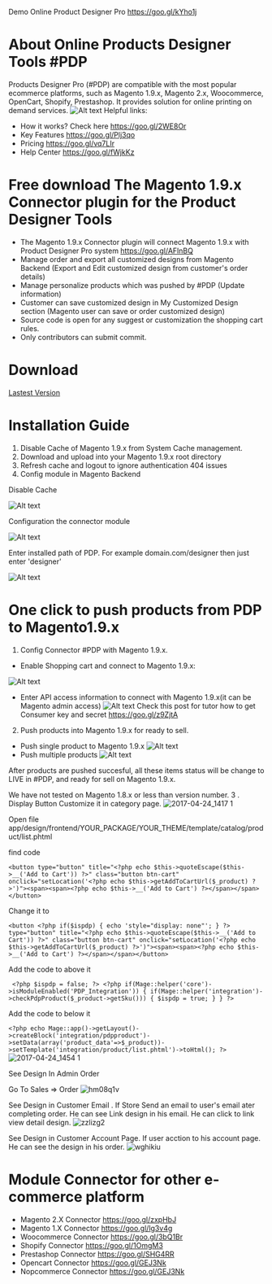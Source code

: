 Demo Online Product Designer Pro https://goo.gl/kYho1j 
# About Online Products Designer Tools #PDP
Products Designer Pro (#PDP) are compatible with the most popular ecommerce platforms, such as Magento 1.9.x, Magento 2.x, Woocommerce, OpenCart, Shopify, Prestashop. It provides solution for online printing on demand services.
![Alt text](https://productsdesignerpro.com/wp-content/uploads/2016/08/mockup-on-ipad.jpg "Push multiple products") 
Helpful links:
- How it works? Check here https://goo.gl/2WE8Or
- Key Features  https://goo.gl/Plj3qo
- Pricing https://goo.gl/vq7LIr
- Help Center https://goo.gl/fWjkKz

# Free download The Magento 1.9.x Connector plugin for the Product Designer Tools 
- The Magento 1.9.x Connector plugin will connect Magento 1.9.x with Product Designer Pro system https://goo.gl/AFlnBQ
- Manage order and export all customized designs from Magento Backend (Export and Edit customized design from customer's order details)
- Manage personalize products which was pushed by #PDP (Update information)
- Customer can save customized design in My Customized Design section (Magento user can save or order customized design)
- Source code is open for any suggest or customization the shopping cart rules.
- Only contributors can submit commit.
# Download
[Lastest Version](https://github.com/magebay99/magento-product-designer-tools/archive/master.zip)
# Installation Guide 

1. Disable Cache of Magento 1.9.x from System Cache management.
2. Download and upload into your Magento 1.9.x root directory
3. Refresh cache and logout to ignore authentication 404 issues
4. Config module in Magento Backend

Disable Cache

![Alt text](https://productsdesignerpro.com/images/disable-cache-m1.png "Disable Cache") 

Configuration the connector module

![Alt text](https://productsdesignerpro.com/images/pdp-config-magento1.png "Configuration the connector module")

Enter installed path of PDP. For example domain.com/designer then just enter 'designer'

![Alt text](https://productsdesignerpro.com/images/pdp-config-magento1-path.png "Enter installed path of PDP. For example domain.com/designer then just enter 'designer'")

# One click to push products from PDP to Magento1.9.x

1. Config Connector #PDP with Magento 1.9.x.  
- Enable Shopping cart and connect to Magento 1.9.x:

![Alt text](http://image.prntscr.com/image/d590b720a652453da0851ae3d8770309.png "Enable Shopping Cart") 

- Enter API access information to connect with Magento 1.9.x(it can be Magento admin access)
![Alt text](https://productsdesignerpro.com/images/config-magento1-with-pdp.png "Disable Cache") 
Check this post for tutor how to get Consumer key and secret https://goo.gl/z9ZjtA 

2. Push products into Magento 1.9.x for ready to sell.
- Push single product to Magento 1.9.x
![Alt text](http://image.prntscr.com/image/c9a9e469a1a046b5a8efcb5fc7d849be.png "Push single product to live") 
- Push multiple products 
![Alt text](http://g.recordit.co/wPC1LI8pcw.gif "Push multiple products (max 12)") 

After products are pushed succesful, all these items status will be change to LIVE in #PDP, and ready for sell on Magento 1.9.x.

We have not tested on Magento 1.8.x or less than version number.
3 . Display Button Customize it in category page. 
![2017-04-24_1417 1](https://cloud.githubusercontent.com/assets/11420761/25326607/286007e0-28fb-11e7-8b92-387d0bb06261.png)

Open file app/design/frontend/YOUR_PACKAGE/YOUR_THEME/template/catalog/product/list.phtml

find code 

`<button type="button" title="<?php echo $this->quoteEscape($this->__('Add to Cart')) ?>" class="button btn-cart" onclick="setLocation('<?php echo $this->getAddToCartUrl($_product) ?>')"><span><span><?php echo $this->__('Add to Cart') ?></span></span></button>`

Change it to 

`<button <?php if($ispdp) { echo 'style="display: none"'; } ?> type="button" title="<?php echo $this->quoteEscape($this->__('Add to Cart')) ?>" class="button btn-cart" onclick="setLocation('<?php echo $this->getAddToCartUrl($_product) ?>')"><span><span><?php echo $this->__('Add to Cart') ?></span></span></button>`

Add the code to above it


` <?php $ispdp = false; ?>
							<?php
								if(Mage::helper('core')->isModuleEnabled('PDP_Integration'))
								{
									if(Mage::helper('integration')->checkPdpProduct($_product->getSku()))
									{
										$ispdp = true;
									}
								}
							?>`
           
 
Add the code to below it 

`<?php echo Mage::app()->getLayout()->createBlock('integration/pdpproduct')->setData(array('product_data'=>$_product))->setTemplate('integration/product/list.phtml')->toHtml(); ?>
`
![2017-04-24_1454 1](https://cloud.githubusercontent.com/assets/11420761/25327378/1d2024c0-28fe-11e7-889e-ad53d7e411ff.png)

See Design In Admin Order

Go To Sales => Order 
![hm08q1v](https://user-images.githubusercontent.com/11420761/27017442-99c02492-4f52-11e7-90f6-6e8e7c287a85.png)

See Design in Customer Email . If Store Send an email to user's email ater completing order. He can see Link design in his email. He can click to link view detail design. 
![zzlizg2](https://user-images.githubusercontent.com/11420761/27017491-09f2d4bc-4f53-11e7-977a-12aff1d22503.png)

See Design in Customer Account Page. If user acction to his account page. He can see the design in his order.
![wghikiu](https://user-images.githubusercontent.com/11420761/27017540-69b57936-4f53-11e7-8025-7869e8ce7f91.png)


# Module Connector for other e-commerce platform

- Magento 2.X Connector https://goo.gl/zxpHbJ
- Magento 1.X Connector https://goo.gl/lg3v4g
- Woocommerce Connector https://goo.gl/3bQ1Br
- Shopify Connector https://goo.gl/1OmgM3
- Prestashop Connector https://goo.gl/SHG4RR
- Opencart Connector https://goo.gl/GEJ3Nk
- Nopcommerce Connector https://goo.gl/GEJ3Nk
